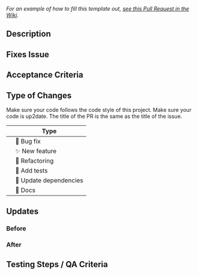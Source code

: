 _For an example of how to fill this template out, [see this Pull Request in the Wiki](https://github.com/YurisCodingClub/DevCV/wiki/How-to-create-a-pull-request)._

## Description

<!-- What does this code change? Why did I choose this approach? Did I learn anything worth sharing? Reminder: This will be a publicly facing representation of your work (READ: help you land that sweet dev gig). -->

## Fixes Issue

<!-- If you write "closes" followed by the Github issue number, it will automatically close the issue for you when the PR merges -->

## Acceptance Criteria

<!-- Include AC from the Github issue -->

## Type of Changes

<!-- Add another type if needed and put an `✓` for the applicable box: -->

Make sure your code follows the code style of this project.
Make sure your code is up2date.
The title of the PR is the same as the title of the issue.

|     | Type                       |
| --- | -------------------------- |
|     | :bug: Bug fix              |
|     | :sparkles: New feature     |
|     | :hammer: Refactoring       |
|     | :100: Add tests            |
|     | :link: Update dependencies |
|     | :scroll: Docs              |

## Updates

### Before

<!-- If UI feature, take provide screenshots -->
<!-- Provide links to documentation for further reading if needed -->

### After

<!-- If UI feature, take provide screenshots -->
<!-- Provide links to documentation for further reading if needed -->

## Testing Steps / QA Criteria

<!-- Provide steps the reviewers need to follow to properly test your additions. -->
